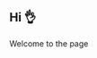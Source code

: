 Hi  👌
-------------------------------------------------------------------------
Welcome to the page
